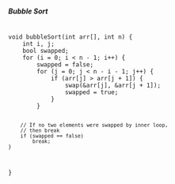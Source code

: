 <section>
<h5>Bubble Sort</h5>
<pre><code class="language-c">
void bubbleSort(int arr[], int n) {
    int i, j;
    bool swapped;
    for (i = 0; i < n - 1; i++) {
        swapped = false;
        for (j = 0; j < n - i - 1; j++) {
            if (arr[j] > arr[j + 1]) {
                swap(&arr[j], &arr[j + 1]);
                swapped = true;
            }
        }
  
        // If no two elements were swapped by inner loop,
        // then break
        if (swapped == false)
            break;
    }
}
</code></pre>
</section>
